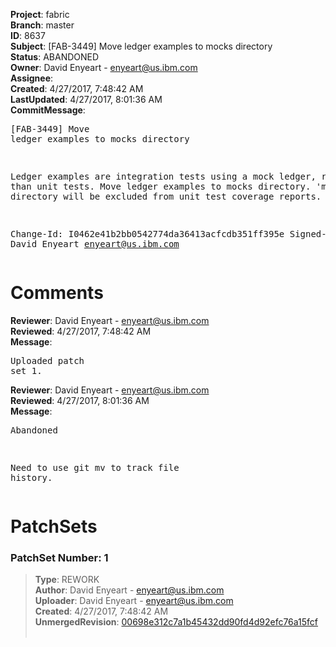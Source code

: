 <strong>Project</strong>: fabric<br><strong>Branch</strong>: master<br><strong>ID</strong>: 8637<br><strong>Subject</strong>: [FAB-3449] Move ledger examples to mocks directory<br><strong>Status</strong>: ABANDONED<br><strong>Owner</strong>: David Enyeart - enyeart@us.ibm.com<br><strong>Assignee</strong>:<br><strong>Created</strong>: 4/27/2017, 7:48:42 AM<br><strong>LastUpdated</strong>: 4/27/2017, 8:01:36 AM<br><strong>CommitMessage</strong>:<br><pre>[FAB-3449] Move ledger examples to mocks directory

Ledger examples are integration tests using
a mock ledger, rather than unit tests.
Move ledger examples to mocks directory.
'mocks' directory will be excluded from unit
test coverage reports.

Change-Id: I0462e41b2bb0542774da36413acfcdb351ff395e
Signed-off-by: David Enyeart <enyeart@us.ibm.com>
</pre><h1>Comments</h1><strong>Reviewer</strong>: David Enyeart - enyeart@us.ibm.com<br><strong>Reviewed</strong>: 4/27/2017, 7:48:42 AM<br><strong>Message</strong>: <pre>Uploaded patch set 1.</pre><strong>Reviewer</strong>: David Enyeart - enyeart@us.ibm.com<br><strong>Reviewed</strong>: 4/27/2017, 8:01:36 AM<br><strong>Message</strong>: <pre>Abandoned

Need to use git mv to track file history.</pre><h1>PatchSets</h1><h3>PatchSet Number: 1</h3><blockquote><strong>Type</strong>: REWORK<br><strong>Author</strong>: David Enyeart - enyeart@us.ibm.com<br><strong>Uploader</strong>: David Enyeart - enyeart@us.ibm.com<br><strong>Created</strong>: 4/27/2017, 7:48:42 AM<br><strong>UnmergedRevision</strong>: [00698e312c7a1b45432dd90fd4d92efc76a15fcf](https://github.com/hyperledger-gerrit-archive/fabric/commit/00698e312c7a1b45432dd90fd4d92efc76a15fcf)<br><br></blockquote>